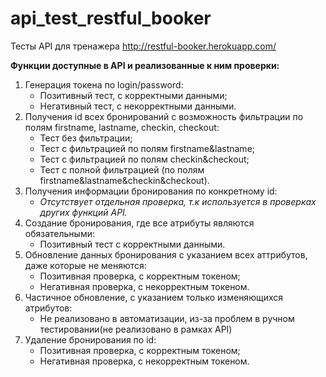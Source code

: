 # api_test_restful_booker
Тесты API для тренажера http://restful-booker.herokuapp.com/ 

**Функции доступные в API и реализованные к ним проверки:**
1) Генерация токена по login/password:
    + Позитивный тест, с корректными данными;
    + Негативный тест, с некорректными данными.
2) Получения id всех бронирований с возможность фильтрации по полям firstname, lastname, checkin, checkout:
    + Тест без фильтрации;
    + Тест с фильтрацией по полям firstname&lastname;
    + Тест с фильтрацией по полям checkin&checkout;
    + Тест с полной фильтрацией (по полям firstname&lastname&checkin&checkout).
3) Получения информации бронирования по конкретному id:
    + *Отсутствует отдельная проверка, т.к используется в проверках других функций API.*
4) Создание бронирования, где все атрибуты являются обязательными:
   + Позитивный тест с корректными данными.
5) Обновление данных бронирования с указанием всех аттрибутов, даже которые не меняются:
    + Позитивная проверка, с корректным токеном;
    + Негативная проверка, с некорректным токеном.
6) Частичное обновление, с указанием только изменяющихся атрибутов:
    + Не реализовано в автоматизации, из-за проблем в ручном тестировании(не реализовано в рамках API)
7) Удаление бронирования по id:
    + Позитивная проверка, с корректным токеном;
    + Негативная проверка, с некорректным токеном.
